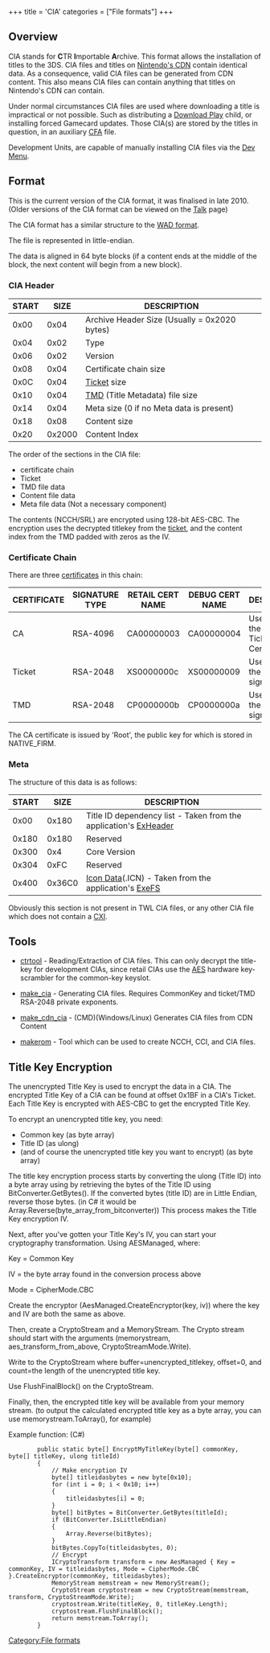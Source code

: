 +++
title = 'CIA'
categories = ["File formats"]
+++

## Overview

CIA stands for **C**TR **I**mportable **A**rchive. This format allows
the installation of titles to the 3DS. CIA files and titles on
[Nintendo's CDN](Title_list "wikilink") contain identical data. As a
consequence, valid CIA files can be generated from CDN content. This
also means CIA files can contain anything that titles on Nintendo's CDN
can contain.

Under normal circumstances CIA files are used where downloading a title
is impractical or not possible. Such as distributing a [Download
Play](Download_Play "wikilink") child, or installing forced Gamecard
updates. Those CIA(s) are stored by the titles in question, in an
auxiliary [CFA](NCCH#cfa "wikilink") file.

Development Units, are capable of manually installing CIA files via the
[Dev Menu](3DS_Development_Unit_Software#dev_menu "wikilink").

## Format

This is the current version of the CIA format, it was finalised in late
2010. (Older versions of the CIA format can be viewed on the
[Talk](Talk:CIA "wikilink") page)

The CIA format has a similar structure to the [WAD
format](http://wiibrew.org/wiki/Wad).

The file is represented in little-endian.

The data is aligned in 64 byte blocks (if a content ends at the middle
of the block, the next content will begin from a new block).

### CIA Header

| START | SIZE   | DESCRIPTION                                      |
|-------|--------|--------------------------------------------------|
| 0x00  | 0x04   | Archive Header Size (Usually = 0x2020 bytes)     |
| 0x04  | 0x02   | Type                                             |
| 0x06  | 0x02   | Version                                          |
| 0x08  | 0x04   | Certificate chain size                           |
| 0x0C  | 0x04   | [Ticket](Ticket "wikilink") size                 |
| 0x10  | 0x04   | [TMD](TMD "wikilink") (Title Metadata) file size |
| 0x14  | 0x04   | Meta size (0 if no Meta data is present)         |
| 0x18  | 0x08   | Content size                                     |
| 0x20  | 0x2000 | Content Index                                    |

The order of the sections in the CIA file:

- certificate chain
- Ticket
- TMD file data
- Content file data
- Meta file data (Not a necessary component)

The contents (NCCH/SRL) are encrypted using 128-bit AES-CBC. The
encryption uses the decrypted titlekey from the
[ticket](Ticket#structure "wikilink"), and the content index from the
TMD padded with zeros as the IV.

### Certificate Chain

There are three [certificates](Certificates "wikilink") in this chain:

| CERTIFICATE | SIGNATURE TYPE | RETAIL CERT NAME | DEBUG CERT NAME | DESCRIPTION                                |
|-------------|----------------|------------------|-----------------|--------------------------------------------|
| CA          | RSA-4096       | CA00000003       | CA00000004      | Used to verify the Ticket/TMD Certificates |
| Ticket      | RSA-2048       | XS0000000c       | XS00000009      | Used to verify the Ticket signature        |
| TMD         | RSA-2048       | CP0000000b       | CP0000000a      | Used to verify the TMD signature           |

The CA certificate is issued by 'Root', the public key for which is
stored in NATIVE_FIRM.

### Meta

The structure of this data is as follows:

| START | SIZE   | DESCRIPTION                                                                                         |
|-------|--------|-----------------------------------------------------------------------------------------------------|
| 0x00  | 0x180  | Title ID dependency list - Taken from the application's [ExHeader](NCCH/Extended_Header "wikilink") |
| 0x180 | 0x180  | Reserved                                                                                            |
| 0x300 | 0x4    | Core Version                                                                                        |
| 0x304 | 0xFC   | Reserved                                                                                            |
| 0x400 | 0x36C0 | [Icon Data](SMDH "wikilink")(.ICN) - Taken from the application's [ExeFS](ExeFS "wikilink")         |

Obviously this section is not present in TWL CIA files, or any other CIA
file which does not contain a [CXI](NCCH#cxi "wikilink").

## Tools

- [ctrtool](https://github.com/3dshax/ctr/tree/master/ctrtool) -
  Reading/Extraction of CIA files. This can only decrypt the title-key
  for development CIAs, since retail CIAs use the [AES](AES "wikilink")
  hardware key-scrambler for the common-key keyslot.

<!-- -->

- [make_cia](https://github.com/Tiger21820/ctr_toolkit/tree/master/make_cia) -
  Generating CIA files. Requires CommonKey and ticket/TMD RSA-2048
  private exponents.

<!-- -->

- [make_cdn_cia](https://github.com/Tiger21820/ctr_toolkit/tree/master/make_cdn_cia) -
  (CMD)(Windows/Linux) Generates CIA files from CDN Content

<!-- -->

- [makerom](makerom "wikilink") - Tool which can be used to create NCCH,
  CCI, and CIA files.

## Title Key Encryption

The unencrypted Title Key is used to encrypt the data in a CIA. The
encrypted Title Key of a CIA can be found at offset 0x1BF in a CIA's
Ticket. Each Title Key is encrypted with AES-CBC to get the encrypted
Title Key.

To encrypt an unencrypted title key, you need:

- Common key (as byte array)
- Title ID (as ulong)
- (and of course the unencrypted title key you want to encrypt) (as byte
  array)

The title key encryption process starts by converting the ulong (Title
ID) into a byte array using by retrieving the bytes of the Title ID
using BitConverter.GetBytes(). If the converted bytes (title ID) are in
Little Endian, reverse those bytes. (in C# it would be
Array.Reverse(byte_array_from_bitconverter)) This process makes the
Title Key encryption IV.

Next, after you've gotten your Title Key's IV, you can start your
cryptography transformation. Using AESManaged, where:

Key = Common Key

IV = the byte array found in the conversion process above

Mode = CipherMode.CBC

Create the encryptor (AesManaged.CreateEncryptor(key, iv)) where the key
and IV are both the same as above.

Then, create a CryptoStream and a MemoryStream. The Crypto stream should
start with the arguments (memorystream, aes_transform_from_above,
CryptoStreamMode.Write).

Write to the CryptoStream where buffer=unencrypted_titlekey, offset=0,
and count=the length of the unencrypted title key.

Use FlushFinalBlock() on the CryptoStream.

Finally, then, the encrypted title key will be available from your
memory stream. (to output the calculated encrypted title key as a byte
array, you can use memorystream.ToArray(), for example)

Example function: (C#)

            public static byte[] EncryptMyTitleKey(byte[] commonKey, byte[] titleKey, ulong titleId)
            {
                // Make encryption IV
                byte[] titleidasbytes = new byte[0x10];
                for (int i = 0; i < 0x10; i++)
                {
                    titleidasbytes[i] = 0;
                }
                byte[] bitBytes = BitConverter.GetBytes(titleId);
                if (BitConverter.IsLittleEndian)
                {
                    Array.Reverse(bitBytes);
                }
                bitBytes.CopyTo(titleidasbytes, 0);
                // Encrypt
                ICryptoTransform transform = new AesManaged { Key = commonKey, IV = titleidasbytes, Mode = CipherMode.CBC }.CreateEncryptor(commonKey, titleidasbytes);
                MemoryStream memstream = new MemoryStream();
                CryptoStream cryptostream = new CryptoStream(memstream, transform, CryptoStreamMode.Write);
                cryptostream.Write(titleKey, 0, titleKey.Length);
                cryptostream.FlushFinalBlock();
                return memstream.ToArray();
            }

[Category:File formats](Category:File_formats "wikilink")
